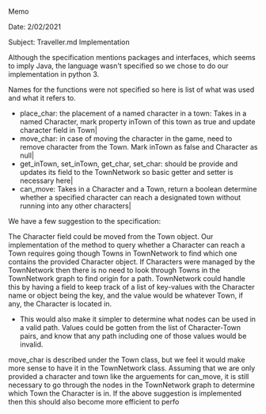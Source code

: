 Memo

Date: 2/02/2021

Subject: Traveller.md Implementation


Although the specification mentions packages and interfaces, which seems to imply Java, the language wasn't specified so we chose to do our implementation in python 3.

Names for the functions were not specified so here is list of what was used and what it refers to.

- place_char: the placement of a named character in a town: Takes in a named Character, mark property inTown of this town as true and update character field in Town|
- move_char: in case of moving the character in the game, need to remove character from the Town. Mark inTown as false and Character as null| 
- get_inTown, set_inTown, get_char, set_char: should be provide and updates its field to the TownNetwork so basic getter and setter is necessary here|
- can_move: Takes in a Character and a Town, return a boolean determine whether a specified character can reach a designated town without running into any other characters|


We have a few suggestion to the specification:

The Character field could be moved from the Town object. Our implementation of the method to query whether a Character can reach a Town requires going though Towns in TownNetwork to find which one contains the provided Character object. If Characters were managed by the TownNetwork then there is no need to look through Towns in the TownNetwork graph to find origin for a path. TownNetwork could handle this by having a field to keep track of a list of key-values with the Character name or object being the key, and the value would be whatever Town, if any, the Character is located in. 
- This would also make it simpler to determine what nodes can be used in a valid path. Values could be gotten from  the list of Character-Town pairs, and know that any path including one of those values would be invalid.

move_char is described under the Town class, but we feel it would make more sense to have it in the TownNetwork class. Assuming that we are only provided a character and town like the arguements for can_move, it is still necessary to go through the nodes in the TownNetwork graph to determine which Town the Character is in. If the above suggestion is implemented then this should also become more efficient to perfo
